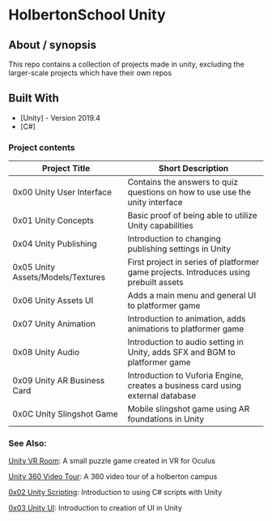 # HolbertonSchool Unity

## About / synopsis
This repo contains a collection of projects made in unity, excluding the larger-scale projects which have their own repos

## Built With

* [Unity] - Version 2019.4
* [C#]

### Project contents

| Project Title | Short Description |
| --- | --- |
|0x00 Unity User Interface|Contains the answers to quiz questions on how to use use the unity interface|
|0x01 Unity Concepts|Basic proof of being able to utilize Unity capabilities|
|0x04 Unity Publishing|Introduction to changing publishing settings in Unity|
|0x05 Unity Assets/Models/Textures|First project in series of platformer game projects. Introduces using prebuilt assets|
|0x06 Unity Assets UI|Adds a main menu and general UI to platformer game|
|0x07 Unity Animation|Introduction to animation, adds animations to platformer game|
|0x08 Unity Audio|Introduction to audio setting in Unity, adds SFX and BGM to platformer game|
|0x09 Unity AR Business Card|Introduction to Vuforia Engine, creates a business card using external database|
|0x0C Unity Slingshot Game|Mobile slingshot game using AR foundations in Unity|

### See Also:
[Unity VR Room](https://github.com/MenacingManatee/0x0B-unity-vr_room): A small puzzle game created in VR for Oculus

[Unity 360 Video Tour](https://github.com/MenacingManatee/0x0A-unity-360_video_tour): A 360 video tour of a holberton campus

[0x02 Unity Scripting](https://github.com/MenacingManatee/0x02-unity-scripting): Introduction to using C# scripts with Unity

[0x03 Unity UI](https://github.com/MenacingManatee/0x03-unity-ui): Introduction to creation of UI in Unity
